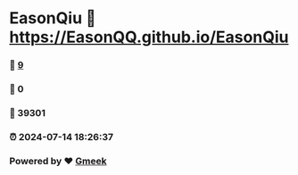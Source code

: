 # EasonQiu :link: https://EasonQQ.github.io/EasonQiu 
### :page_facing_up: [9](https://EasonQQ.github.io/EasonQiu/tag.html) 
### :speech_balloon: 0 
### :hibiscus: 39301 
### :alarm_clock: 2024-07-14 18:26:37 
### Powered by :heart: [Gmeek](https://github.com/Meekdai/Gmeek)
